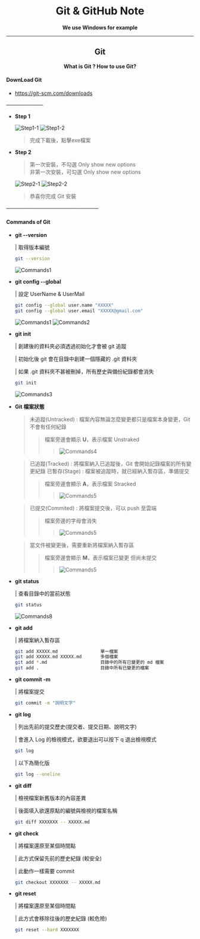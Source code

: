<h1 align="center">Git & GitHub Note</h1>

<p align="center"><strong>We use Windows for example</strong></p>

---

<h2 align="center">Git</h2>

<p align="center"><strong>What is Git ? How to use Git?</strong></p>


#### DownLoad Git

- <https://git-scm.com/downloads>

──────────

- __Step 1__

    ![Step1-1](Picture/DownLoad_Git_1.jpg " ")
    ![Step1-2](Picture/DownLoad_Git_2.jpg " ")

    > 完成下載後，點擊exe檔案

- __Step 2__

    > 第一次安裝，不勾選 Only show new options  
    > 非第一次安裝，可勾選 Only show new options

    ![Step2-1](Picture/DownLoad_Git_3.jpg " ")
    ![Step2-2](Picture/DownLoad_Git_4.jpg " ")

    > 恭喜你完成 Git 安裝

─────────────────────────

#### Commands of Git

- __git --version__

    | 取得版本編號

    ```bash
    git --version
    ```
    ![Commands1](Picture/Git_1.jpg " ")

- __git config --global__

    | 設定 UserName & UserMail

    ```bash
    git config --global user.name "XXXXX"
    git config --global user.email "XXXXX@gmail.com"
    ```

    ![Commands1](Picture/Git_2.jpg " ")
    ![Commands2](Picture/Git_3.jpg " ")

- __git init__

    | 創建後的資料夾必須透過初始化才會被 git 追蹤

    | 初始化後 git 會在目錄中創建一個隱藏的 .git 資料夾

    | 如果 .git 資料夾不甚被刪掉，所有歷史與備份紀錄都會消失

    ```bash
    git init
    ```

    ![Commands3](Picture/Git_4.jpg " ")

- __Git 檔案狀態__

    > 未追蹤(Untracked) : 檔案內容無論怎麼變更都只是檔案本身變更，Git 不會有任何紀錄  
    >> 檔案旁邊會顯示 **U**，表示檔案 Unstraked  
    >>> ![Commands4](Picture/Git_6.jpg " ")

    > 已追蹤(Tracked) : 將檔案納入已追蹤後，Git 會開始記錄檔案的所有變更紀錄
    > 已暫存(Stage) : 檔案被追蹤時，就已經納入暫存區，準備提交
    >> 檔案旁邊會顯示 **A**，表示檔案 Stracked
    >>> ![Commands5](Picture/Git_7.jpg " ")

    > 已提交(Commited) : 將檔案提交後，可以 push 至雲端
    >> 檔案旁邊的字母會消失
    >>> ![Commands5](Picture/Git_8.jpg " ")

    > 當文件被變更後，需要重新將檔案納入暫存區
    >> 檔案旁邊會顯示 **M**，表示檔案已變更 但尚未提交
    >>> ![Commands5](Picture/Git_9.jpg " ")


- __git status__

    | 查看目錄中的當前狀態

    ```bash
    git status
    ```
    
    ![Commands8](Picture/Git_5.jpg " ")

- __git add__

    | 將檔案納入暫存區

    ```bash
    git add XXXXX.md                單一檔案
    git add XXXXX.md XXXXX.md       多個檔案
    git add *.md                    目錄中的所有已變更的 md 檔案
    git add .                       目錄中所有已變更的檔案
    ```

- __git commit -m__

    | 將檔案提交

    ```bash
    git commit -m "說明文字"
    ```

- __git log__

    | 列出先前的提交歷史(提交者、提交日期、說明文字)

    | 會進入 Log 的檢視模式，欲要退出可以按下 q 退出檢視模式

    ```bash
    git log
    ```

    | 以下為簡化版

    ```bash
    git log --oneline
    ```

- __git diff__

    | 檢視檔案新舊版本的內容差異

    | 後面填入欲還原點的編號與檢視的檔案名稱

    ```bash
    git diff XXXXXXX -- XXXXX.md
    ```

- __git check__

    | 將檔案還原至某個時間點

    | 此方式保留先前的歷史紀錄 (較安全)

    | 此動作一樣需要 commit

    ```bash
    git checkout XXXXXXX -- XXXXX.md
    ```

- __git reset__

    | 將檔案還原至某個時間點
    
    | 此方式會移除往後的歷史紀錄 (較危險)

    ```bash
    git reset --hard XXXXXXX
    ```